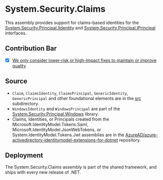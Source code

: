 # System.Security.Claims

This assembly provides support for claims-based identities for the [System.Security.Principal.IIdentity](https://learn.microsoft.com/en-us/dotnet/api/system.security.principal.iidentity) and [System.Security.Principal.IPrincipal](https://learn.microsoft.com/en-us/dotnet/api/system.security.principal.iprincipal) interfaces.

## Contribution Bar

- [x] [We only consider lower-risk or high-impact fixes to maintain or improve quality](../README.md#primary-bar)

## Source

* `Claim`, `ClaimsIdentity`, `ClaimsPrincipal`, `GenericIdentity`, `GenericPrincipal` and other foundational elements are in the [src](src/) subdirectory.
* `WindowsIdentity` and `WindowsPrincipal` are part of the [System.Security.Principal.Windows](../System.Security.Principal.Windows) library.
* Claims, Identities, or Principals created from the Microsoft.IdentityModel.Tokens.Saml, Microsoft.IdentityModel.JsonWebTokens, or System.IdentityModel.Tokens.Jwt assemblies are in the [AzureAD/azure-activedirectory-identitymodel-extensions-for-dotnet](https://github.com/AzureAD/azure-activedirectory-identitymodel-extensions-for-dotnet/) repository.

## Deployment

The System.Security.Claims assembly is part of the shared framework, and ships with every new release of .NET.
